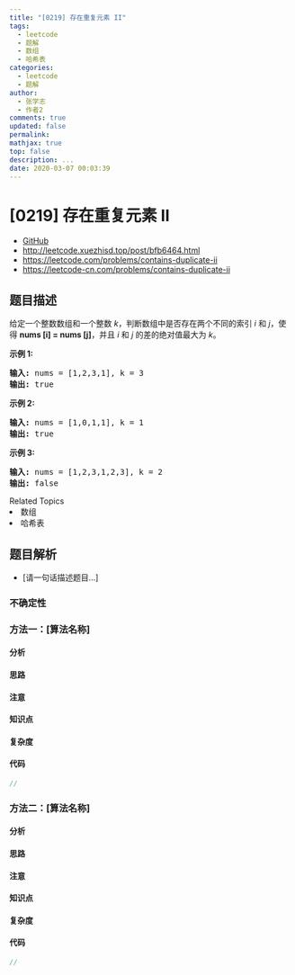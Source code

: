```yaml
---
title: "[0219] 存在重复元素 II"
tags:
  - leetcode
  - 题解
  - 数组
  - 哈希表
categories:
  - leetcode
  - 题解
author:
  - 张学志
  - 作者2
comments: true
updated: false
permalink:
mathjax: true
top: false
description: ...
date: 2020-03-07 00:03:39
---
```



# [0219] 存在重复元素 II
* [GitHub](https://github.com/algoboy101/LeetCodeCrowdsource/tree/master/_posts/QA/%5B0219%5D%20%E5%AD%98%E5%9C%A8%E9%87%8D%E5%A4%8D%E5%85%83%E7%B4%A0%20II.md)
* http://leetcode.xuezhisd.top/post/bfb6464.html
* https://leetcode.com/problems/contains-duplicate-ii
* https://leetcode-cn.com/problems/contains-duplicate-ii


## 题目描述

<p>给定一个整数数组和一个整数&nbsp;<em>k</em>，判断数组中是否存在两个不同的索引<em>&nbsp;i</em>&nbsp;和<em>&nbsp;j</em>，使得&nbsp;<strong>nums [i] = nums [j]</strong>，并且 <em>i</em> 和 <em>j</em>&nbsp;的差的绝对值最大为 <em>k</em>。</p>

<p><strong>示例&nbsp;1:</strong></p>

<pre><strong>输入:</strong> nums = [1,2,3,1], k<em> </em>= 3
<strong>输出:</strong> true</pre>

<p><strong>示例 2:</strong></p>

<pre><strong>输入: </strong>nums = [1,0,1,1], k<em> </em>=<em> </em>1
<strong>输出:</strong> true</pre>

<p><strong>示例 3:</strong></p>

<pre><strong>输入: </strong>nums = [1,2,3,1,2,3], k<em> </em>=<em> </em>2
<strong>输出:</strong> false</pre>
<div><div>Related Topics</div><div><li>数组</li><li>哈希表</li></div></div>


## 题目解析
* [请一句话描述题目...]

### 不确定性


### 方法一：[算法名称]

#### 分析

#### 思路

#### 注意

#### 知识点

#### 复杂度

#### 代码

```cpp
//
```


### 方法二：[算法名称]

#### 分析

#### 思路

#### 注意

#### 知识点

#### 复杂度

#### 代码

```cpp
//
```


